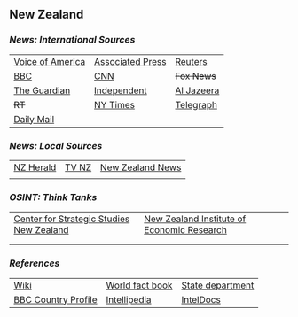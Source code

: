 ## New Zealand ##

### _News: International Sources_ ###
|   |   |   |
| --- | --- | --- |
| [Voice of America](https://www.voanews.com/search?search_api_fulltext=New+Zealand&type=1&sort_by=publication_time) | [Associated Press](https://apnews.com/NewZealand) | [Reuters](https://www.reuters.com/search/news?sortBy=&dateRange=&blob=New+Zealand) |
| [BBC](https://www.bbc.com/news/topics/cz4pr2gd8v2t/new-zealand) | [CNN](https://www.cnn.com/search/?q=New+Zealand&size=10&type=article) | ~~Fox News~~ |
| [The Guardian](https://www.theguardian.com/world/newzealand)  | [Independent](https://www.independent.co.uk/topic/NewZealand) | [Al Jazeera](https://www.aljazeera.com/topics/country/New-Zealand.html) |
| ~~RT~~ | [NY Times](https://www.nytimes.com/topic/destination/new-zealand?searchResultPosition=0) | [Telegraph](https://www.telegraph.co.uk/new-zealand/) |
| [Daily Mail](https://www.dailymail.co.uk/news/new_zealand/index.html) |  |  |

### _News: Local Sources_ ###
|   |   |   |
| --- | --- | --- |
| [NZ Herald](https://www.nzherald.co.nz/) | [TV NZ](https://www.tvnz.co.nz/one-news/new-zealand) | [New Zealand News](https://www.newzealandnews.net/) |
|  |  |  |

### _OSINT: Think Tanks_ ###
|  |  |  |
| --- | --- | --- |
| [Center for Strategic Studies New Zealand](https://www.csis.org/regions/asia/australia-new-zealand-pacific) | [New Zealand Institute of Economic Research](http://www.nzier.org.nz/) | []() |
| []() | []() | []() |
| []() | []() | []() |


### _References_ ###
|   |   |   |
| --- | --- | --- |
| [Wiki](https://en.wikipedia.org/wiki/New_Zealand) | [World fact book](https://www.cia.gov/library/publications/resources/the-world-factbook/geos/nz.html) | [State department](https://www.state.gov/countries-areas/new-zealand/) |
| [BBC Country Profile](https://www.bbc.co.uk/news/world-asia-pacific-15357770) | [Intellipedia](https://intellipedia.intelink.gov/wiki/New_Zealand) | [IntelDocs](https://inteldocs.intelink.gov/search/folder?q=New+Zealand) |
